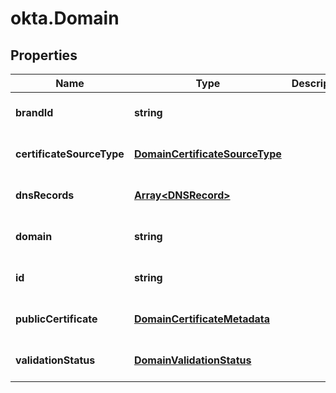 # okta.Domain

## Properties

Name | Type | Description | Notes
------------ | ------------- | ------------- | -------------
**brandId** | **string** |  | [optional] [default to undefined]
**certificateSourceType** | [**DomainCertificateSourceType**](DomainCertificateSourceType.md) |  | [optional] [default to undefined]
**dnsRecords** | [**Array&lt;DNSRecord&gt;**](DNSRecord.md) |  | [optional] [default to undefined]
**domain** | **string** |  | [optional] [default to undefined]
**id** | **string** |  | [optional] [default to undefined]
**publicCertificate** | [**DomainCertificateMetadata**](DomainCertificateMetadata.md) |  | [optional] [default to undefined]
**validationStatus** | [**DomainValidationStatus**](DomainValidationStatus.md) |  | [optional] [default to undefined]

